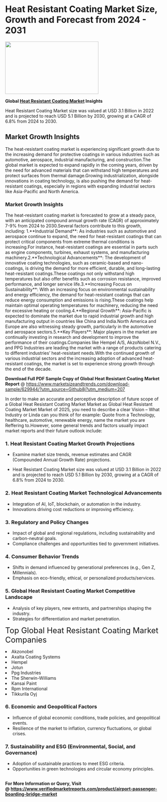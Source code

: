 <H1>Heat Resistant Coating Market Size, Growth and Forecast from 2024 - 2031</H1><img class="aligncenter size-medium wp-image-584254" src="https://thirdeyenews.in/wp-content/uploads/2024/09/Global-Market-Research-300x168.jpeg" alt="" width="300" height="168" /><p><strong>Global&nbsp;<a href="https://www.marketsizeandtrends.com/download-sample/629944/?utm_source=Github8j?utm_medium=207">Heat Resistant Coating Market</a> Insights</strong></p><p>Heat Resistant Coating Market size was valued at USD 3.1 Billion in 2022 and is projected to reach USD 5.1 Billion by 2030, growing at a CAGR of 6.8% from 2024 to 2030.</p><p><h2>Market Growth Insights</h2> The heat-resistant coating market is experiencing significant growth due to the increasing demand for protective coatings in various industries such as automotive, aerospace, industrial manufacturing, and construction.The global market is expected to expand rapidly in the coming years, driven by the need for advanced materials that can withstand high temperatures and protect surfaces from thermal damage.Growing industrialization, alongside innovations in coating technology, is also pushing the demand for heat-resistant coatings, especially in regions with expanding industrial sectors like Asia-Pacific and North America. <h3>Market Growth Insights</h3> The heat-resistant coating market is forecasted to grow at a steady pace, with an anticipated compound annual growth rate (CAGR) of approximately 7-9% from 2024 to 2030.Several factors contribute to this growth, including: 1.**Industrial Demand**: As industries such as automotive and aerospace continue to expand, the need for heat-resistant coatings that can protect critical components from extreme thermal conditions is increasing.For instance, heat-resistant coatings are essential in parts such as engine components, turbines, exhaust systems, and manufacturing machinery.2.**Technological Advancements**: The development of innovative coating technologies, such as ceramic-based and nano-coatings, is driving the demand for more efficient, durable, and long-lasting heat-resistant coatings.These coatings not only withstand high temperatures but also offer benefits such as corrosion resistance, improved performance, and longer service life.3.**Increasing Focus on Sustainability**: With an increasing focus on environmental sustainability and energy efficiency, the demand for heat-resistant coatings that can reduce energy consumption and emissions is rising.These coatings help maintain optimal operating temperatures for machinery, reducing the need for excessive heating or cooling.4.**Regional Growth**: Asia-Pacific is expected to dominate the market due to rapid industrial growth and high manufacturing output in countries like China and India.North America and Europe are also witnessing steady growth, particularly in the automotive and aerospace sectors.5.**Key Players**: Major players in the market are continually investing in research and development to improve the performance of their coatings.Companies like Hempel A/S, AkzoNobel N.V., and PPG Industries are leading the market with a range of products catering to different industries’ heat-resistant needs.With the continued growth of various industrial sectors and the increasing adoption of advanced heat-resistant coatings, the market is set to experience strong growth through the end of the decade.</p><p><span class=""><strong>Download Full PDF Sample Copy of Global Heat Resistant Coating Market Report</strong> @ <a href="https://www.marketsizeandtrends.com/download-sample/629944/?utm_source=Github8j?utm_medium=207" target="_blank">https://www.marketsizeandtrends.com/download-sample/629944/?utm_source=Github8j?utm_medium=207</a></span></p><p>In order to make an accurate and perceptive description of future scope of a Global&nbsp;Heat Resistant Coating Market Market as Global&nbsp;Heat Resistant Coating Market Market of 2025, you need to describe a clear Vision &ndash; What Industry or Linda can you think of for example: Quote from a Technology, healthcare, automotive, renewable energy, name the market you are Reffering to.However, some general trends and factors usually impact market reports and their future outlook include:</p><h3>1.&nbsp;<strong>Heat Resistant Coating Market Growth Projections</strong></h3><ul><li>Examine market size trends, revenue estimates and CAGR (Compounded Annual Growth Rate) projections.</li><li><p>Heat Resistant Coating Market size was valued at USD 3.1 Billion in 2022 and is projected to reach USD 5.1 Billion by 2030, growing at a CAGR of 6.8% from 2024 to 2030.</p></li></ul><h3>2.&nbsp;<strong>Heat Resistant Coating Market Technological Advancements</strong></h3><ul><li>Integration of AI, IoT, blockchain, or automation in the industry.</li><li>Innovations driving cost reductions or improving efficiency.</li></ul><h3>3.&nbsp;<strong>Regulatory and Policy Changes</strong></h3><ul><li>Impact of global and regional regulations, including sustainability and carbon-neutral goals.</li><li>Compliance challenges and opportunities tied to government initiatives.</li></ul><h3>4.&nbsp;<strong>Consumer Behavior Trends</strong></h3><ul><li>Shifts in demand influenced by generational preferences (e.g., Gen Z, Millennials).</li><li>Emphasis on eco-friendly, ethical, or personalized products/services.</li></ul><h3>5.&nbsp;<strong>Global Heat Resistant Coating Market Competitive Landscape</strong></h3><ul><li>Analysis of key players, new entrants, and partnerships shaping the industry.</li><li>Strategies for differentiation and market penetration.</li></ul><p data-pm-slice="1 1 []"><span style="color: inherit; font-family: inherit; font-size: 25px;">Top Global Heat Resistant Coating Market Companies</span></p><div class="" data-test-id=""><p><li>Akzonobel</li><li> Axalta Coating Systems</li><li> Hempel</li><li> Jotun</li><li> Ppg Industries</li><li> The Sherwin-Williams</li><li> Kansai Paint</li><li> Rpm International</li><li> Tikkurila Oyj</li></p></div><h3>6.&nbsp;<strong>Economic and Geopolitical Factors</strong></h3><ul><li>Influence of global economic conditions, trade policies, and geopolitical events.</li><li>Resilience of the market to inflation, currency fluctuations, or global crises.</li></ul><h3>7.&nbsp;<strong>Sustainability and ESG (Environmental, Social, and Governance)</strong></h3><ul><li>Adoption of sustainable practices to meet ESG criteria.</li><li>Opportunities in green technologies and circular economy principles.</li></ul><h2><strong style="font-size: 14px;">For More Information or Query, Visit @&nbsp;</strong><a style="background-color: #ffffff; font-size: 14px;" href="https://www.marketsizeandtrends.com/report/heat-resistant-coating-market/" target="_blank">https://www.verifiedmarketreports.com/product/airport-passenger-boarding-bridge-market</a></h2>